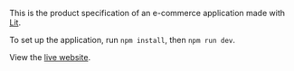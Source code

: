 This is the product specification of an e-commerce application made with [Lit](https://www.lit.dev).

To set up the application, run  `npm install`, then `npm run dev`.

View the [live website](https://efosu-duffour.github.io/product-specification-section-e-commerce/).
